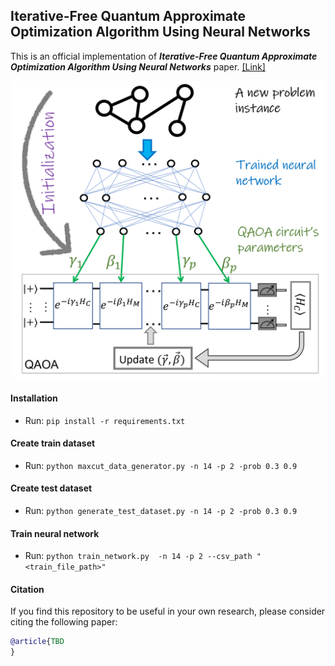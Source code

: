 ## Iterative-Free Quantum Approximate Optimization Algorithm Using Neural Networks
This is an official implementation of ***Iterative-Free Quantum Approximate Optimization Algorithm Using Neural Networks*** paper. [[Link]](https://amosy3.github.io/papers/QAOA_init.pdf)

<center>
<img width="500" src="QAOA_init.png">
</center>
  

#### Installation
- Run: ```pip install -r requirements.txt```


#### Create train dataset
- Run: ```python maxcut_data_generator.py -n 14 -p 2 -prob 0.3 0.9```

#### Create test dataset
- Run: ```python generate_test_dataset.py -n 14 -p 2 -prob 0.3 0.9```

#### Train neural network
- Run: ```python train_network.py  -n 14 -p 2 --csv_path "<train_file_path>" ```


#### Citation

If you find this repository to be useful in your own research, please consider citing the following paper:

```bib
@article{TBD
}
```
